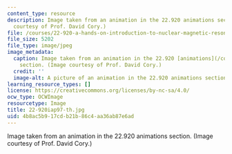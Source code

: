 ```yaml
---
content_type: resource
description: Image taken from an animation in the 22.920 animations section. (Image
  courtesy of Prof. David Cory.)
file: /courses/22-920-a-hands-on-introduction-to-nuclear-magnetic-resonance-january-iap-1997/4b8ac5b917cdb21b86c4aa36ab87e6ad_22-920iap97-th.jpg
file_size: 5202
file_type: image/jpeg
image_metadata:
  caption: Image taken from an animation in the 22.920 [animations](/courses/22-920-a-hands-on-introduction-to-nuclear-magnetic-resonance-january-iap-1997/pages/animations)
    section. (Image courtesy of Prof. David Cory.)
  credit: ''
  image-alt: A picture of an animation in the 22.920 animations section.
learning_resource_types: []
license: https://creativecommons.org/licenses/by-nc-sa/4.0/
ocw_type: OCWImage
resourcetype: Image
title: 22-920iap97-th.jpg
uid: 4b8ac5b9-17cd-b21b-86c4-aa36ab87e6ad
---
```

Image taken from an animation in the 22.920 animations section. (Image courtesy of Prof. David Cory.)